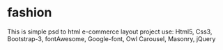 # fashion
This is simple psd to html e-commerce layout project
use: Html5, Css3, Bootstrap-3, fontAwesome, Google-font, Owl Carousel, Masonry, jQuery
